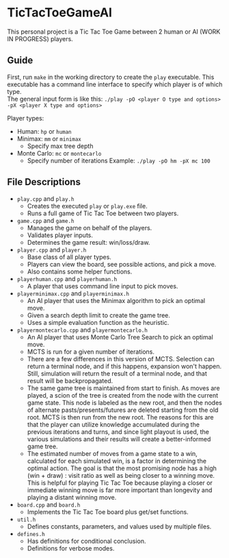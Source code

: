 # TicTacToeGameAI

This personal project is a Tic Tac Toe Game between 2 human or AI (WORK IN PROGRESS) players.

## Guide
First, run ```make``` in the working directory to create the ```play``` executable.  This executable has a command line interface to specify which player is of which type.  
The general input form is like this: ```./play -pO <player O type and options> -pX <player X type and options>```

Player types:
- Human: ```hp``` or ```human```
- Minimax: ```mm``` or ```minimax```
    - Specify max tree depth
- Monte Carlo: ```mc``` or ```montecarlo```
    - Specify number of iterations
Example: ```./play -pO hm -pX mc 100```

## File Descriptions
- ```play.cpp``` and ```play.h```
    - Creates the executed ```play``` or ```play.exe``` file.
    - Runs a full game of Tic Tac Toe between two players.
- ```game.cpp``` and ```game.h```
    - Manages the game on behalf of the players.
    - Validates player inputs.
    - Determines the game result: win/loss/draw.
- ```player.cpp``` and ```player.h```
    - Base class of all player types.
    - Players can view the board, see possible actions, and pick a move.
    - Also contains some helper functions.
- ```playerhuman.cpp``` and ```playerhuman.h```
    - A player that uses command line input to pick moves.
- ```playerminimax.cpp``` and ```playerminimax.h```
    - An AI player that uses the Minimax algorithm to pick an optimal move.
    - Given a search depth limit to create the game tree.
    - Uses a simple evaluation function as the heuristic.
- ```playermontecarlo.cpp``` and ```playermontecarlo.h```
    - An AI player that uses Monte Carlo Tree Search to pick an optimal move.
    - MCTS is run for a given number of iterations.
    - There are a few differences in this version of MCTS.  Selection can return a terminal node, and if this happens, expansion won't happen.  Still, simulation will return the result of a terminal node, and that result will be backpropagated.
    - The same game tree is maintained from start to finish.  As moves are played, a scion of the tree is created from the node with the current game state.  This node is labeled as the new root, and then the nodes of alternate pasts/presents/futures are deleted starting from the old root.  MCTS is then run from the new root.  The reasons for this are that the player can utilize knowledge accumulated during the previous iterations and turns, and since light playout is used, the various simulations and their results will create a better-informed game tree.
    - The estimated number of moves from a game state to a win, calculated for each simulated win, is a factor in determining the optimal action.  The goal is that the most promising node has a high (win + draw) : visit ratio as well as being closer to a winning move.  This is helpful for playing Tic Tac Toe because playing a closer or immediate winning move is far more important than longevity and playing a distant winning move.
- ```board.cpp``` and ```board.h```
    - Implements the Tic Tac Toe board plus get/set functions.
- ```util.h```
    - Defines constants, parameters, and values used by multiple files.
- ```defines.h```
    - Has definitions for conditional conclusion.
    - Definitions for verbose modes.